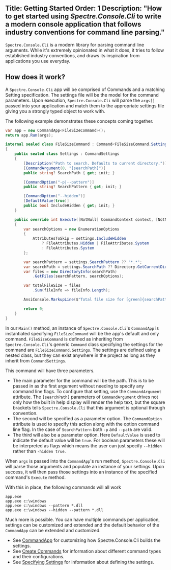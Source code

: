 Title: Getting Started
Order: 1
Description: "How to get started using *Spectre.Console.Cli* to write a modern console application that follows industry conventions for command line parsing."
---

`Spectre.Console.Cli` is a modern library for parsing command line arguments. While it's extremely
opinionated in what it does, it tries to follow established industry conventions, and draws
its inspiration from applications you use everyday.

## How does it work?

A `Spectre.Console.Cli` app will be comprised of Commands and a matching Setting specification. The settings file will be the model for the command parameters. Upon execution, `Spectre.Console.Cli` will parse the `args[]` passed into your application and match them to the appropriate settings file giving you a strongly typed object to work with.

The following example demonstrates these concepts coming together.

```csharp
var app = new CommandApp<FileSizeCommand>();
return app.Run(args);

internal sealed class FileSizeCommand : Command<FileSizeCommand.Settings>
{
    public sealed class Settings : CommandSettings
    {
        [Description("Path to search. Defaults to current directory.")]
        [CommandArgument(0, "[searchPath]")]
        public string? SearchPath { get; init; }

        [CommandOption("-p|--pattern")]
        public string? SearchPattern { get; init; }

        [CommandOption("--hidden")]
        [DefaultValue(true)]
        public bool IncludeHidden { get; init; }
    }

    public override int Execute([NotNull] CommandContext context, [NotNull] Settings settings)
    {
        var searchOptions = new EnumerationOptions
        {
            AttributesToSkip = settings.IncludeHidden
                ? FileAttributes.Hidden | FileAttributes.System
                : FileAttributes.System
        };

        var searchPattern = settings.SearchPattern ?? "*.*";
        var searchPath = settings.SearchPath ?? Directory.GetCurrentDirectory();
        var files = new DirectoryInfo(searchPath)
            .GetFiles(searchPattern, searchOptions);

        var totalFileSize = files
            .Sum(fileInfo => fileInfo.Length);

        AnsiConsole.MarkupLine($"Total file size for [green]{searchPattern}[/] files in [green]{searchPath}[/]: [blue]{totalFileSize:N0}[/] bytes");

        return 0;
    }
}
```

In our `Main()` method, an instance of `Spectre.Console.Cli`'s  `CommandApp` is instantiated specifying `FileSizeCommand` will be the app's default and only command. `FileSizeCommand` is defined as inheriting from `Spectre.Console.Cli`'s generic `Command` class specifying the settings for the command are `FileSizeCommand.Settings`. The settings are defined  using a nested class, but they can exist anywhere in the project as long as they inherit from `CommandSettings`.

This command will have three parameters.

* The main parameter for the command will be the path. This is to be passed in as the first argument without needing to specify any command line flags. To configure that setting, use the `CommandArgument` attribute. The `[searchPath]` parameters of `CommandArgument` drives not only how the built in help display will render the help text, but the square brackets tells `Spectre.Console.Cli` that this argument is optional through convention.
* The second will be specified as a parameter option. The `CommandOption` attribute is used to specify this action along with the option command line flag. In the case of `SearchPattern` both `-p` and `--path` are valid.
* The third will also be a parameter option. Here `DefaultValue` is used to indicate the default value will be `true`. For boolean parameters these will be interpreted as flags which means the user can just specify `--hidden` rather than `-hidden true`.

When `args` is passed into the `CommandApp`'s run method, `Spectre.Console.Cli` will parse those arguments and populate an instance of your settings. Upon success, it will then pass those settings into an instance of the specified command's `Execute` method.

With this in place, the following commands will all work

```text
app.exe
app.exe c:\windows
app.exe c:\windows --pattern *.dll
app.exe c:\windows --hidden --pattern *.dll
```

Much more is possible. You can have multiple commands per application, settings can be customized and extended and the default behavior of the `CommandApp` can be extended and customized.

* See [CommandApp](./commandapp) for customizing how Spectre.Console.Cli builds the settings.
* See [Create Commands](./commands) for information about different command types and their configurations.
* See [Specifying Settings](./settings) for information about defining the settings.
